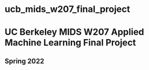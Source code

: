 # ucb_mids_w207_final_project
# UC Berkeley MIDS W207 Applied Machine Learning Final Project
## Spring 2022
